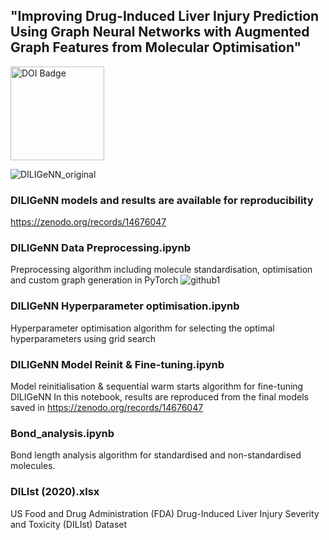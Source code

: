## "Improving Drug-Induced Liver Injury Prediction Using Graph Neural Networks with Augmented Graph Features from Molecular Optimisation"

<!-- ![Screenshot 2025-02-06 at 7 05 10 PM](https://github.com/user-attachments/assets/724f0851-b18a-49cb-99ba-dc151ded3e9e) -->

<a href="https://doi.org/10.26434/chemrxiv-2024-d12gk-v2">
    <img src="https://github.com/user-attachments/assets/724f0851-b18a-49cb-99ba-dc151ded3e9e" width="150" alt="DOI Badge" />
</a>

![DILIGeNN_original](https://github.com/user-attachments/assets/3e874068-055b-4387-b05c-971b096e6adc)


### DILIGeNN models and results are available for reproducibility
https://zenodo.org/records/14676047

### DILIGeNN Data Preprocessing.ipynb
Preprocessing algorithm including molecule standardisation, optimisation and custom graph generation in PyTorch
![github1](https://github.com/user-attachments/assets/42712879-0eb2-43ca-82eb-9ba676915b68)

### DILIGeNN Hyperparameter optimisation.ipynb
Hyperparameter optimisation algorithm for selecting the optimal hyperparameters using grid search

### DILIGeNN Model Reinit & Fine-tuning.ipynb
Model reinitialisation & sequential warm starts algorithm for fine-tuning DILIGeNN
In this notebook, results are reproduced from the final models saved in https://zenodo.org/records/14676047

### Bond_analysis.ipynb
Bond length analysis algorithm for standardised and non-standardised molecules.

### DILIst (2020).xlsx
US Food and Drug Administration (FDA) Drug-Induced Liver Injury Severity and Toxicity (DILIst) Dataset
